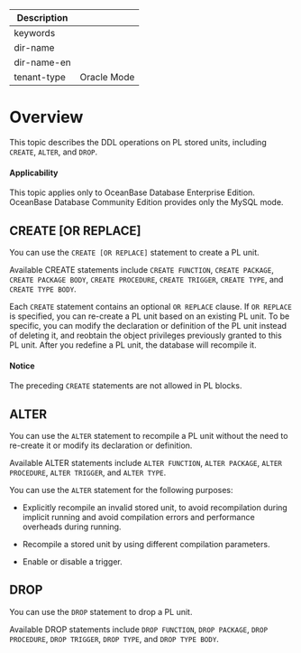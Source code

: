 | Description   |                 |
|---------------|-----------------|
| keywords      |                 |
| dir-name      |                 |
| dir-name-en   |                 |
| tenant-type   | Oracle Mode     |

# Overview

This topic describes the DDL operations on PL stored units, including `CREATE`, `ALTER`, and `DROP`.

  <main id="notice" >
    <h4>Applicability</h4>
    <p>This topic applies only to OceanBase Database Enterprise Edition. OceanBase Database Community Edition provides only the MySQL mode. </p>
  </main>

CREATE \[OR REPLACE\]
------------------------------------------

You can use the `CREATE [OR REPLACE]` statement to create a PL unit.

Available CREATE statements include `CREATE FUNCTION`, `CREATE PACKAGE`, `CREATE PACKAGE BODY`, `CREATE PROCEDURE`, `CREATE TRIGGER`, `CREATE TYPE`, and `CREATE TYPE BODY`.

Each `CREATE` statement contains an optional `OR REPLACE` clause. If `OR REPLACE` is specified, you can re-create a PL unit based on an existing PL unit. To be specific, you can modify the declaration or definition of the PL unit instead of deleting it, and reobtain the object privileges previously granted to this PL unit. After you redefine a PL unit, the database will recompile it.
  <main id="notice" type='notice'>
    <h4>Notice</h4>
    <p>The preceding <code>CREATE</code> statements are not allowed in PL blocks. </p>
  </main>

ALTER
--------------------------

You can use the `ALTER` statement to recompile a PL unit without the need to re-create it or modify its declaration or definition.

Available ALTER statements include `ALTER FUNCTION`, `ALTER PACKAGE`, `ALTER PROCEDURE`, `ALTER TRIGGER`, and `ALTER TYPE`.

You can use the `ALTER` statement for the following purposes:

* Explicitly recompile an invalid stored unit, to avoid recompilation during implicit running and avoid compilation errors and performance overheads during running.



* Recompile a stored unit by using different compilation parameters.



* Enable or disable a trigger.






DROP
-------------------------

You can use the `DROP` statement to drop a PL unit.

Available DROP statements include `DROP FUNCTION`, `DROP PACKAGE`, `DROP PROCEDURE`, `DROP TRIGGER`, `DROP TYPE`, and `DROP TYPE BODY`.
